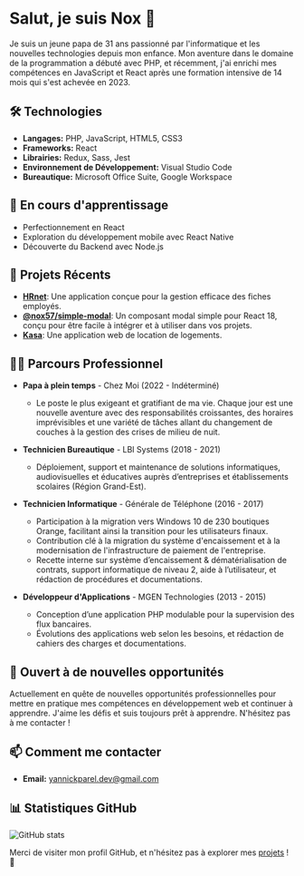 # Salut, je suis Nox 👋

Je suis un jeune papa de 31 ans passionné par l'informatique et les nouvelles technologies depuis mon enfance. 
Mon aventure dans le domaine de la programmation a débuté avec PHP, et récemment, j'ai enrichi mes compétences en JavaScript et React après une formation intensive de 14 mois qui s'est achevée en 2023.

## 🛠️ Technologies

- **Langages:** PHP, JavaScript, HTML5, CSS3
- **Frameworks:** React
- **Librairies:** Redux, Sass, Jest
- **Environnement de Développement:** Visual Studio Code
- **Bureautique:** Microsoft Office Suite, Google Workspace

## 🌱 En cours d'apprentissage

- Perfectionnement en React
- Exploration du développement mobile avec React Native
- Découverte du Backend avec Node.js

## 🚀 Projets Récents

- **[HRnet](https://github.com/Nox57/P14_HRnet_PAREL_Yannick)**: Une application conçue pour la gestion efficace des fiches employés.
- **[@nox57/simple-modal](https://github.com/Nox57/simple-modal-yp)**: Un composant modal simple pour React 18, conçu pour être facile à intégrer et à utiliser dans vos projets.
- **[Kasa](https://github.com/Nox57/P11_Kasa_PAREL_Yannick)**: Une application web de location de logements.

## 👨‍💻 Parcours Professionnel

- **Papa à plein temps** - Chez Moi (2022 - Indéterminé)
  - Le poste le plus exigeant et gratifiant de ma vie. Chaque jour est une nouvelle aventure avec des responsabilités croissantes, des horaires imprévisibles et une variété de tâches allant du changement de couches à la gestion des crises de milieu de nuit.

- **Technicien Bureautique** - LBI Systems (2018 - 2021)
  - Déploiement, support et maintenance de solutions informatiques, audiovisuelles et éducatives auprès d’entreprises et établissements scolaires (Région Grand-Est).

- **Technicien Informatique** - Générale de Téléphone (2016 - 2017)
  - Participation à la migration vers Windows 10 de 230 boutiques Orange, facilitant ainsi la transition pour les utilisateurs finaux.
  - Contribution clé à la migration du système d'encaissement et à la modernisation de l'infrastructure de paiement de l'entreprise.
  - Recette interne sur système d’encaissement & dématérialisation de contrats, support informatique de niveau 2, aide à l’utilisateur, et rédaction de procédures et documentations.

- **Développeur d'Applications** - MGEN Technologies (2013 - 2015)
  - Conception d’une application PHP modulable pour la supervision des flux bancaires.
  - Évolutions des applications web selon les besoins, et rédaction de cahiers des charges et documentations.

## 🤝 Ouvert à de nouvelles opportunités

Actuellement en quête de nouvelles opportunités professionnelles pour mettre en pratique mes compétences en développement web et continuer à apprendre. J'aime les défis et suis toujours prêt à apprendre. N'hésitez pas à me contacter !

## 📫 Comment me contacter

- **Email:** yannickparel.dev@gmail.com

## 📊 Statistiques GitHub

![GitHub stats](https://github-readme-stats.vercel.app/api?username=Nox57&show_icons=true&hide_title=true&count_private=true&hide=prs&theme=default_repocard)

Merci de visiter mon profil GitHub, et n'hésitez pas à explorer mes [projets](https://github.com/Nox57?tab=repositories) ! 🙏

